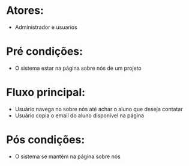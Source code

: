 # Atores:  
- Administrador e usuarios

# Pré condições:
- O sistema estar na página sobre nós de um projeto 

# Fluxo principal:
- Usuário navega no sobre nós até achar o aluno que deseja contatar
- Usuário copia o email do aluno disponível na página

# Pós condições:
- O sistema se mantém na página sobre nós
